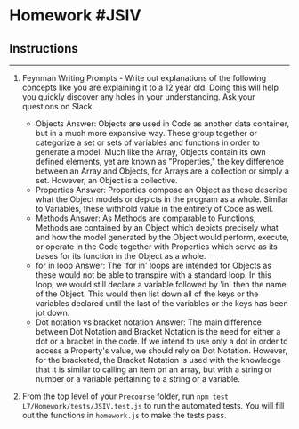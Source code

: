# Homework #JSIV

## Instructions
---
1. Feynman Writing Prompts - Write out explanations of the following concepts like you are explaining it to a 12 year old.  Doing this will help you quickly discover any holes in your understanding.  Ask your questions on Slack.

	* Objects
		Answer: Objects are used in Code as another data container, but in a much more expansive way. These group together or categorize a set or sets of variables and functions in order to generate a model. Much like the Array, Objects contain its own defined elements, yet are known as "Properties," the key difference between an Array and Objects, for Arrays are a collection or simply a set. However, an Object is a collective.
	* Properties
		Answer: Properties compose an Object as these describe what the Object models or depicts in the program as a whole. Similar to Variables, these withhold value in the entirety of Code as well.
	* Methods
		Answer: As Methods are comparable to Functions, Methods are contained by an Object which depicts precisely what and how the model generated by the Object would perform, execute, or operate in the Code together with Properties which serve as its bases for its function in the Object as a whole.
	* for in loop
		Answer: The 'for in' loops are intended for Objects as these would not be able to transpire with a standard loop. In this loop, we would still declare a variable followed by 'in' then the name of the Object. This would then list down all of the keys or the variables declared until the last of the variables or the keys has been jot down. 
	* Dot notation vs bracket notation
		Answer: The main difference between Dot Notation and Bracket Notation is the need for either a dot or a bracket in the code. If we intend to use only a dot in order to access a Property's value, we should rely on Dot Notation. However, for the bracketed, the Bracket Notation is used with the knowledge that it is similar to calling an item on an array, but with a string or number or a variable pertaining to a string or a variable.

2. From the top level of your `Precourse` folder, run `npm test L7/Homework/tests/JSIV.test.js` to run the automated tests. You will fill out the functions in `homework.js` to make the tests pass.
